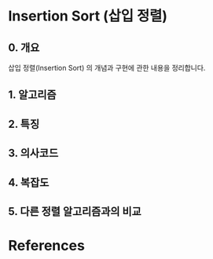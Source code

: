 # Insertion Sort (삽입 정렬)

## 0. 개요

삽입 정렬(Insertion Sort) 의 개념과 구현에 관한 내용을 정리합니다.

## 1. 알고리즘

## 2. 특징

## 3. 의사코드

## 4. 복잡도

## 5. 다른 정렬 알고리즘과의 비교

# References